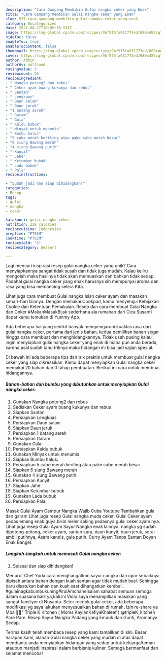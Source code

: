 ```yaml
---
description: "Cara Gampang Membikin Gulai nangka ceker yang Enak"
title: "Cara Gampang Membikin Gulai nangka ceker yang Enak"
slug: 537-cara-gampang-membikin-gulai-nangka-ceker-yang-enak
category: Uncategorized
date: 2022-08-27T10:05:39.931Z
image: https://img-global.cpcdn.com/recipes/9bf9f5fa031773ed/680x482cq70/gulai-nangka-ceker-foto-resep-utama.jpg
hideToc: false
enableToc: true
enableTocContent: false
thumbnail: https://img-global.cpcdn.com/recipes/9bf9f5fa031773ed/680x482cq70/gulai-nangka-ceker-foto-resep-utama.jpg
cover: https://img-global.cpcdn.com/recipes/9bf9f5fa031773ed/680x482cq70/gulai-nangka-ceker-foto-resep-utama.jpg
author: Admin
authorAv: notfound
ratingvalue: 3
reviewcount: 20
recipeingredient:
- " Nangka potong2 dan rebus"
- " Ceker ayam buang kukunya dan rebus"
- " Santan"
- " Lengkuas"
- " Daun salam"
- " Daun jeruk"
- "1 batang sereh"
- " Garam"
- " Gula"
- " Kaldu bubuk"
- " Minyak untuk menumis"
- " Bumbu halus"
- "5 cabe merah keriting atau pake cabe merah besar"
- "6 siung Bawang merah"
- "4 siung Bawang putih"
- " Kunyit"
- " Jahe"
- " Ketumbar bubuk"
- " Lada bubuk"
- " Pala"
recipeinstructions:

- "Sudah jadi dan siap dihidangkan!"
categories:
- Resep
tags:
- gulai
- nangka
- ceker

katakunci: gulai nangka ceker 
nutrition: 228 calories
recipecuisine: Indonesian
preptime: "PT36M"
cooktime: "PT52M"
recipeyield: "3"
recipecategory: Dessert

---
```





Lagi mencari inspirasi resep gulai nangka ceker yang unik? Cara menyiapkannya sangat tidak susah dan tidak juga mudah. Kalau keliru mengolah maka hasilnya tidak akan memuaskan dan bahkan tidak sedap. Padahal gulai nangka ceker yang enak harusnya sih mempunyai aroma dan rasa yang bisa memancing selera Kita.





Lihat juga cara membuat Gulai nangka isian ceker ayam dan masakan sehari-hari lainnya. Dengan memakai Cookpad, kamu menyetujui Kebijakan Cookie dan Ketentuan Pemakaian. Resep dan cara membuat Gulai Nangka dan Ceker #MakanMasakBijak sederhana ala rumahan dari Cica Susanti dapat kamu temukan di Yummy App.

Ada beberapa hal yang sedikit banyak mempengaruhi kualitas rasa dari gulai nangka ceker, pertama dari jenis bahan, kedua pemilihan bahan segar hingga cara membuat dan menghidangkannya. Tidak usah pusing kalau ingin menyiapkan gulai nangka ceker yang enak di mana pun anda berada, karena asal sudah tahu triknya maka hidangan ini bisa jadi sajian spesial.






Di bawah ini ada beberapa tips dan trik praktis untuk membuat gulai nangka ceker yang siap dikreasikan. Kamu dapat menyiapkan Gulai nangka ceker memakai 20 bahan dan 0 tahap pembuatan. Berikut ini cara untuk membuat hidangannya.

<!--inarticleads1-->

##### Bahan-bahan dan bumbu yang dibutuhkan untuk menyiapkan Gulai nangka ceker:

1. Gunakan  Nangka potong2 dan rebus
1. Sediakan  Ceker ayam buang kukunya dan rebus
1. Siapkan  Santan
1. Persiapkan  Lengkuas
1. Persiapkan  Daun salam
1. Siapkan  Daun jeruk
1. Persiapkan 1 batang sereh
1. Persiapkan  Garam
1. Gunakan  Gula
1. Persiapkan  Kaldu bubuk
1. Gunakan  Minyak untuk menumis
1. Siapkan  Bumbu halus:
1. Persiapkan 5 cabe merah keriting atau pake cabe merah besar
1. Siapkan 6 siung Bawang merah
1. Gunakan 4 siung Bawang putih
1. Persiapkan  Kunyit
1. Siapkan  Jahe
1. Siapkan  Ketumbar bubuk
1. Gunakan  Lada bubuk
1. Persiapkan  Pala


Masak Gulai Ayam Campur Nangka Wajib Cuba Youtube Tambahkan gula dan garam Lihat juga resep Gulai nangka muda ceker. Gulai Ceker ayam pedas emang enak guys.bikin meler saking pedasnya gulai ceker ayam nya. Lihat juga resep Gulai Ayam Sayur Nangka enak lainnya. nangka yg sudah dipotong-potong, ceker ayam, santan kara, daun kunyit, daun jeruk, serai ambil putihnya, Asam kandis, gula putih. Curry Ayam Tanpa Santan Doyan Enak Banget. 

<!--inarticleads2-->

##### Langkah-langkah untuk memasak Gulai nangka ceker:


1. Selesai dan siap dihidangkan!

Menurut Chef Yuda cara menghangatkan sayur nangka dan opor sebaiknya dipisah antara bahan dengan kuah santan agar tidak mudah basi. Sehingga baru disatukan bahan dan kuah saat dihangatkan kembali. #gulainagkabumbukuning#irulAmchanelsalam sahabat semuan semoga dalam suasana baik ya,kali ini Vidio saya menampilkan masakan yang sangat familiyer di Nusanta. Setor recook gulai ceker, ada beberapa modifikasi yg saya lakukan menyesuaikan bahan di rumah. Izin re-share ya Mba 🙏🏼&#34; Triple K Kitchen ( Moms KaylanKafiyaKhaleef ) @tripleK_kitchen Pare Pare. Resep Sayur Nangka Padang yang Empuk dan Gurih, Aromanya Sedap. 

Terima kasih telah membaca resep yang kami tampilkan di sini. Besar harapan kami, olahan Gulai nangka ceker yang mudah di atas dapat membantu anda menyiapkan hidangan yang sedap untuk keluarga/teman ataupun menjadi inspirasi dalam berbisnis kuliner. Semoga bermanfaat dan selamat mencoba!
